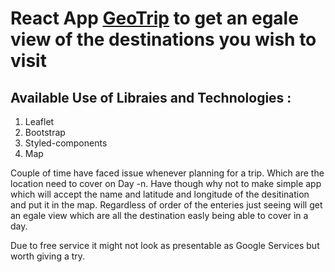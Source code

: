 # React App [GeoTrip](https://ddhairya.github.io/geotrip/) to get an egale view of the destinations you wish to visit


## Available Use of Libraies and Technologies :
1.  Leaflet
2.  Bootstrap
3.  Styled-components
4.  Map

Couple of time have faced issue whenever planning for a trip. Which are the location need to cover on Day -n. Have though why not to make simple app which will accept the name and  latitude and longitude of the desitination and put it in the map.
Regardless of order of the enteries just seeing will get an egale view which are all the destination easly being able to cover in a day.

Due to free service it might not look as presentable as Google Services but worth giving a try. 
